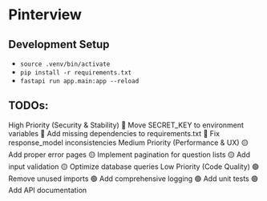 # Pinterview

## Development Setup

- `source .venv/bin/activate`
- `pip install -r requirements.txt`
- `fastapi run app.main:app --reload`

## TODOs:

High Priority (Security & Stability)
🔴 Move SECRET_KEY to environment variables
🔴 Add missing dependencies to requirements.txt
🔴 Fix response_model inconsistencies
Medium Priority (Performance & UX)
🟡 Add proper error pages
🟡 Implement pagination for question lists
🟡 Add input validation
🟡 Optimize database queries
Low Priority (Code Quality)
🟢 Remove unused imports
🟢 Add comprehensive logging
🟢 Add unit tests
🟢 Add API documentation
